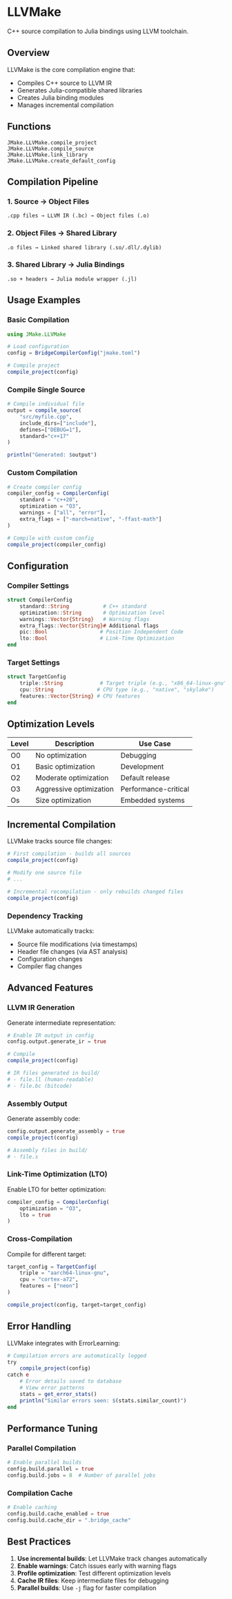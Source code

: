 # LLVMake

C++ source compilation to Julia bindings using LLVM toolchain.

## Overview

LLVMake is the core compilation engine that:

- Compiles C++ source to LLVM IR
- Generates Julia-compatible shared libraries
- Creates Julia binding modules
- Manages incremental compilation

## Functions

```@docs
JMake.LLVMake.compile_project
JMake.LLVMake.compile_source
JMake.LLVMake.link_library
JMake.LLVMake.create_default_config
```

## Compilation Pipeline

### 1. Source → Object Files

```
.cpp files → LLVM IR (.bc) → Object files (.o)
```

### 2. Object Files → Shared Library

```
.o files → Linked shared library (.so/.dll/.dylib)
```

### 3. Shared Library → Julia Bindings

```
.so + headers → Julia module wrapper (.jl)
```

## Usage Examples

### Basic Compilation

```julia
using JMake.LLVMake

# Load configuration
config = BridgeCompilerConfig("jmake.toml")

# Compile project
compile_project(config)
```

### Compile Single Source

```julia
# Compile individual file
output = compile_source(
    "src/myfile.cpp",
    include_dirs=["include"],
    defines=["DEBUG=1"],
    standard="c++17"
)

println("Generated: $output")
```

### Custom Compilation

```julia
# Create compiler config
compiler_config = CompilerConfig(
    standard = "c++20",
    optimization = "O3",
    warnings = ["all", "error"],
    extra_flags = ["-march=native", "-ffast-math"]
)

# Compile with custom config
compile_project(compiler_config)
```

## Configuration

### Compiler Settings

```julia
struct CompilerConfig
    standard::String           # C++ standard
    optimization::String       # Optimization level
    warnings::Vector{String}   # Warning flags
    extra_flags::Vector{String}# Additional flags
    pic::Bool                 # Position Independent Code
    lto::Bool                 # Link-Time Optimization
end
```

### Target Settings

```julia
struct TargetConfig
    triple::String            # Target triple (e.g., "x86_64-linux-gnu")
    cpu::String              # CPU type (e.g., "native", "skylake")
    features::Vector{String} # CPU features
end
```

## Optimization Levels

| Level | Description | Use Case |
|-------|-------------|----------|
| O0 | No optimization | Debugging |
| O1 | Basic optimization | Development |
| O2 | Moderate optimization | Default release |
| O3 | Aggressive optimization | Performance-critical |
| Os | Size optimization | Embedded systems |

## Incremental Compilation

LLVMake tracks source file changes:

```julia
# First compilation - builds all sources
compile_project(config)

# Modify one source file
# ...

# Incremental recompilation - only rebuilds changed files
compile_project(config)
```

### Dependency Tracking

LLVMake automatically tracks:

- Source file modifications (via timestamps)
- Header file changes (via AST analysis)
- Configuration changes
- Compiler flag changes

## Advanced Features

### LLVM IR Generation

Generate intermediate representation:

```julia
# Enable IR output in config
config.output.generate_ir = true

# Compile
compile_project(config)

# IR files generated in build/
# - file.ll (human-readable)
# - file.bc (bitcode)
```

### Assembly Output

Generate assembly code:

```julia
config.output.generate_assembly = true
compile_project(config)

# Assembly files in build/
# - file.s
```

### Link-Time Optimization (LTO)

Enable LTO for better optimization:

```julia
compiler_config = CompilerConfig(
    optimization = "O3",
    lto = true
)
```

### Cross-Compilation

Compile for different target:

```julia
target_config = TargetConfig(
    triple = "aarch64-linux-gnu",
    cpu = "cortex-a72",
    features = ["neon"]
)

compile_project(config, target=target_config)
```

## Error Handling

LLVMake integrates with ErrorLearning:

```julia
# Compilation errors are automatically logged
try
    compile_project(config)
catch e
    # Error details saved to database
    # View error patterns
    stats = get_error_stats()
    println("Similar errors seen: $(stats.similar_count)")
end
```

## Performance Tuning

### Parallel Compilation

```julia
# Enable parallel builds
config.build.parallel = true
config.build.jobs = 8  # Number of parallel jobs
```

### Compilation Cache

```julia
# Enable caching
config.build.cache_enabled = true
config.build.cache_dir = ".bridge_cache"
```

## Best Practices

1. **Use incremental builds**: Let LLVMake track changes automatically
2. **Enable warnings**: Catch issues early with warning flags
3. **Profile optimization**: Test different optimization levels
4. **Cache IR files**: Keep intermediate files for debugging
5. **Parallel builds**: Use `-j` flag for faster compilation
